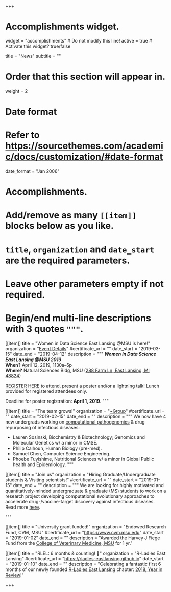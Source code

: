 +++
# Accomplishments widget.
widget = "accomplishments"  # Do not modify this line!
active = true  # Activate this widget? true/false

title = "News"
subtitle = ""

# Order that this section will appear in.
weight = 2

# Date format
#   Refer to https://sourcethemes.com/academic/docs/customization/#date-format
date_format = "Jan 2006"

# Accomplishments.
#   Add/remove as many `[[item]]` blocks below as you like.
#   `title`, `organization` and `date_start` are the required parameters.
#   Leave other parameters empty if not required.
#   Begin/end multi-line descriptions with 3 quotes `"""`.

[[item]]
title = "Women in Data Science East Lansing @MSU is here!"
organization = "[Event Details](https://github.com/rladies-eastlansing/WiDS2019/wiki)"
#certificate_url = ""
date_start = "2019-03-15"
date_end = "2019-04-12"
description = """
**_Women in Data Science East Lansing @MSU 2019_** <br>
**When?** April 12, 2019, 1130a–5p <br>
**Where?** Natural Sciences Bldg, MSU
([288 Farm Ln, East Lansing, MI 48824](https://maps.msu.edu/interactive/index.php?location=UB8Z))

[REGISTER HERE](https://goo.gl/forms/vBQansRtMtev5eMt1) to attend, present a poster and/or a lightning talk! Lunch provided for registered attendees only.

Deadline for poster registration: **April 1, 2019**.
"""

[[item]]
title = "The team grows!"
organization = "[~Group](/group)"
#certificate_url = ""
date_start = "2019-02-15"
date_end = ""
description = """
We now have 4 new undergrads working on [computational pathogenomics](https://github.com/cpathogeno) & drug repurposing of infectious diseases: <br>
- Lauren Sosinski, Biochemistry & Biotechnology; Genomics and Molecular Genetics w/ a minor in CMSE. <br>
- Philip Calhoun, Human Biology (pre-med). <br>
- Samuel Chen, Computer Science Engineering. <br>
- Phoebe Tuyishime, Nutritional Sciences w/ a minor in Global Public health and Epidemiology.
"""

[[item]]
title = "Join us"
organization = "Hiring Graduate/Undergraduate students & Visiting scientists!"
#certificate_url = ""
date_start = "2019-01-15"
date_end = ""
description = """
We are looking for  highly motivated and quantitatively-minded undergraduate & graduate (MS) students to work on a research project developing computational evolutionary approaches to accelerate drug-/vaccine-target discovery against infectious diseases. Read more [here](/joinus).

"""

[[item]]
title = "University grant funded!"
organization = "Endowed Research Fund, CVM, MSU"
#certificate_url = "https://www.cvm.msu.edu"
date_start = "2019-01-02"
date_end = ""
description = "Awarded the Harvey J Fiege Fund from the [College of Veterinary Medicine, MSU](https://www.cvm.msu.edu) for 1 yr."


[[item]]
title = "RLEL: 6 months & counting! :tada:"
organization = "R-Ladies East Lansing"
#certificate_url = "https://rladies-eastlansing.github.io"
date_start = "2019-01-10"
date_end = ""
description = "Celebrating a fantastic first 6 months of our newly founded [R-Ladies East Lansing](https://rladies-eastlansing.github.io) chapter: [2018, Year in Review](https://jananiravi.github.io/post/2019/rlel-2018)!"

+++